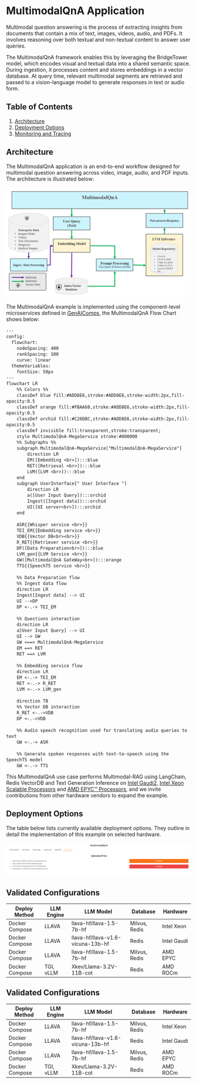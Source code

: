 # MultimodalQnA Application

Multimodal question answering is the process of extracting insights from documents that contain a mix of text, images, videos, audio, and PDFs. It involves reasoning over both textual and non-textual content to answer user queries.

The MultimodalQnA framework enables this by leveraging the BridgeTower model, which encodes visual and textual data into a shared semantic space. During ingestion, it processes content and stores embeddings in a vector database. At query time, relevant multimodal segments are retrieved and passed to a vision-language model to generate responses in text or audio form.

## Table of Contents

1. [Architecture](#architecture)
2. [Deployment Options](#deployment-options)
3. [Monitoring and Tracing](./README_miscellaneous.md)

## Architecture

The MultimodalQnA application is an end-to-end workflow designed for multimodal question answering across video, image, audio, and PDF inputs. The architecture is illustrated below:

![architecture](./assets/img/MultimodalQnA.png)

The MultimodalQnA example is implemented using the component-level microservices defined in [GenAIComps](https://github.com/opea-project/GenAIComps), the MultimodalQnA Flow Chart shows below:

```mermaid
---
config:
  flowchart:
    nodeSpacing: 400
    rankSpacing: 100
    curve: linear
  themeVariables:
    fontSize: 50px
---
flowchart LR
    %% Colors %%
    classDef blue fill:#ADD8E6,stroke:#ADD8E6,stroke-width:2px,fill-opacity:0.5
    classDef orange fill:#FBAA60,stroke:#ADD8E6,stroke-width:2px,fill-opacity:0.5
    classDef orchid fill:#C26DBC,stroke:#ADD8E6,stroke-width:2px,fill-opacity:0.5
    classDef invisible fill:transparent,stroke:transparent;
    style MultimodalQnA-MegaService stroke:#000000
    %% Subgraphs %%
    subgraph MultimodalQnA-MegaService["MultimodalQnA-MegaService"]
        direction LR
        EM([Embedding <br>]):::blue
        RET([Retrieval <br>]):::blue
        LVM([LVM <br>]):::blue
    end
    subgraph UserInterface[" User Interface "]
        direction LR
        a([User Input Query]):::orchid
        Ingest([Ingest data]):::orchid
        UI([UI server<br>]):::orchid
    end

    ASR{{Whisper service <br>}}
    TEI_EM{{Embedding service <br>}}
    VDB{{Vector DB<br><br>}}
    R_RET{{Retriever service <br>}}
    DP([Data Preparation<br>]):::blue
    LVM_gen{{LVM Service <br>}}
    GW([MultimodalQnA GateWay<br>]):::orange
    TTS{{SpeechT5 service <br>}}

    %% Data Preparation flow
    %% Ingest data flow
    direction LR
    Ingest[Ingest data] --> UI
    UI -->DP
    DP <-.-> TEI_EM

    %% Questions interaction
    direction LR
    a[User Input Query] --> UI
    UI --> GW
    GW <==> MultimodalQnA-MegaService
    EM ==> RET
    RET ==> LVM

    %% Embedding service flow
    direction LR
    EM <-.-> TEI_EM
    RET <-.-> R_RET
    LVM <-.-> LVM_gen

    direction TB
    %% Vector DB interaction
    R_RET <-.->VDB
    DP <-.->VDB

    %% Audio speech recognition used for translating audio queries to text
    GW <-.-> ASR

    %% Generate spoken responses with text-to-speech using the SpeechT5 model
    GW <-.-> TTS

```

This MultimodalQnA use case performs Multimodal-RAG using LangChain, Redis VectorDB and Text Generation Inference on [Intel Gaudi2](https://www.intel.com/content/www/us/en/products/details/processors/ai-accelerators/gaudi.html), [Intel Xeon Scalable Processors](https://www.intel.com/content/www/us/en/products/details/processors/xeon.html) and [AMD EPYC™ Processors](https://www.amd.com/en/products/processors/server/epyc.html), and we invite contributions from other hardware vendors to expand the example.

## Deployment Options

The table below lists currently available deployment options. They outline in detail the implementation of this example on selected hardware.

![MultimodalQnA-pdf-query-example-screenshot](./assets/img/vector-store.png)

## Validated Configurations

| **Deploy Method** | **LLM Engine** | **LLM Model**                     | **Database**  | **Hardware** |
| ----------------- | -------------- | --------------------------------- | ------------- | ------------ |
| Docker Compose    | LLAVA          | llava-hf/llava-1.5-7b-hf          | Milvus, Redis | Intel Xeon   |
| Docker Compose    | LLAVA          | llava-hf/llava-v1.6-vicuna-13b-hf | Redis         | Intel Gaudi  |
| Docker Compose    | LLAVA          | llava-hf/llava-1.5-7b-hf          | Milvus, Redis | AMD EPYC     |
| Docker Compose    | TGI, vLLM      | Xkev/Llama-3.2V-11B-cot           | Redis         | AMD ROCm     |

## Validated Configurations

| **Deploy Method** | **LLM Engine** | **LLM Model**                     | **Database**  | **Hardware** |
| ----------------- | -------------- | --------------------------------- | ------------- | ------------ |
| Docker Compose    | LLAVA          | llava-hf/llava-1.5-7b-hf          | Milvus, Redis | Intel Xeon   |
| Docker Compose    | LLAVA          | llava-hf/llava-v1.6-vicuna-13b-hf | Redis         | Intel Gaudi  |
| Docker Compose    | LLAVA          | llava-hf/llava-1.5-7b-hf          | Milvus, Redis | AMD EPYC     |
| Docker Compose    | TGI, vLLM      | Xkev/Llama-3.2V-11B-cot           | Redis         | AMD ROCm     |
